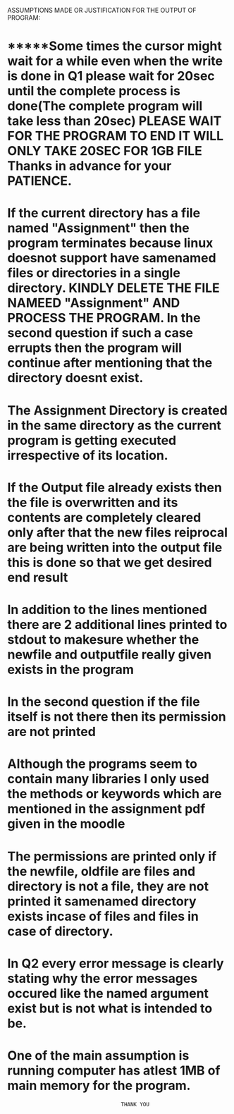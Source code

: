 ASSUMPTIONS MADE OR JUSTIFICATION FOR THE OUTPUT OF PROGRAM:

# *****Some times the cursor might wait for a while even when the write is done in Q1 please wait for 20sec until the complete process is done(The complete program will take less than 20sec) PLEASE WAIT FOR THE PROGRAM TO END IT WILL ONLY TAKE 20SEC FOR 1GB FILE Thanks in advance for your PATIENCE.
# If the current directory has a file named "Assignment" then the program terminates because linux doesnot support have samenamed files or directories in a single directory. KINDLY DELETE THE FILE NAMEED "Assignment" AND PROCESS THE PROGRAM. In the second question if such a case errupts then the program will continue after mentioning that the directory doesnt exist.
# The Assignment Directory is created in the same directory as the current program is getting executed irrespective of its location.
# If the Output file already exists then the file is overwritten and its contents are completely cleared only after that the new files reiprocal are being written into the output file this is done so that we get desired end result
# In addition to the lines mentioned there are 2 additional lines printed to stdout to makesure whether the newfile and outputfile really given exists in the program
# In the second question if the file itself is not there then its permission are not printed
# Although the programs seem to contain many libraries I only used the methods or keywords which are mentioned in the assignment pdf given in the moodle
# The permissions are printed only if the newfile, oldfile are files and directory is not a file, they are not printed it samenamed directory exists incase of files and files in case of directory.
# In Q2 every error message is clearly stating why the error messages occured like the named argument exist but is not what is intended to be.
# One of the main assumption is running computer has atlest 1MB of main memory for the program.
                                        THANK YOU